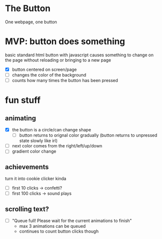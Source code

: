 # The Button
One webpage, one button

# MVP: button does something
basic standard html button with javascript causes something to change on the page without reloading or bringing to a new page
- [X] button centered on screen/page
- [ ] changes the color of the background
- [ ] counts how many times the button has been pressed

# fun stuff
##  animating
  - [x] the button is a circle/can change shape
    - [ ] button returns to orignal color gradually (button returns to unpressed state slowly like irl)
  - [ ] next color comes from the right/left/up/down
  - [ ] gradient color change
## achievements 
turn it into cookie clicker kinda
  - [ ] first 10 clicks -> confetti?
  - [ ] first 100 clicks -> sound plays
## scrolling text?
  - [ ] "Queue full! Please wait for the current animations to finish"
      - max 3 animations can be queued
      - continues to count button clicks though
